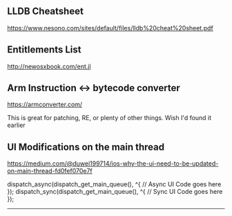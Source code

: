 ## LLDB Cheatsheet

https://www.nesono.com/sites/default/files/lldb%20cheat%20sheet.pdf

## Entitlements List

http://newosxbook.com/ent.jl


## Arm Instruction <-> bytecode converter

https://armconverter.com/

This is great for patching, RE, or plenty of other things. Wish I'd found it earlier

## UI Modifications on the main thread

https://medium.com/@duwei199714/ios-why-the-ui-need-to-be-updated-on-main-thread-fd0fef070e7f

dispatch_async(dispatch_get_main_queue(), ^{
   // Async UI Code goes here
});
dispatch_sync(dispatch_get_main_queue(), ^{
   // Sync UI Code goes here
});

---
